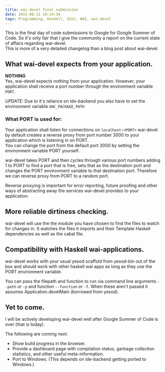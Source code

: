 ```yaml
---
title: wai-devel final submission
date: 2015-08-21 19:14:34
tags: Programming, Haskell, GSoC, WAI, wai-devel
---
```


This is the final day of code submissions to Google for Google Summer of Code.
So it's only fair that I give the community a report on the current state of affairs regarding wai-devel.  
This is more of a very detailed changelog than a blog post about wai-devel.

## What wai-devel expects from your application.
**NOTHING**  
Yes, wai-devel expects nothing from your application.
However, your application shall receive a port number through the environment variable `PORT`.

*UPDATE:*
Due to it's reliance on ide-backend you also have to set the environment variable `GHC_PACKAGE_PATH`

### What PORT is used for:
Your application shall listen for connections on `localhost:<PORT>`
wai-devel by default creates a reverse proxy from port number 3000 to your application which is listening in on PORT.  
You can change the port from the default port 3000 by setting the environment variable PORT yourself.

wai-devel takes PORT and then cycles through various port numbers adding 1 to PORT to find a port that is free, sets that as the destination port and changes the PORT environment variable to that destination port. Therefore we can reverse proxy from PORT to a random port.

Reverse proxying is important for error reporting, future proofing and other ways of abstracting away the services wai-devel provides to your application.

## More reliable dirtiness checking.
wai-devel will use the the module you have chosen to find the files to watch for changes in.
It watches the files it imports and their Template Haskell dependencies as well as the cabal file.

## Compatibility with Haskell wai-applications.
wai-devel works with your usual yesod scaffold from yesod-bin out of the box and should work with other haskell wai apps as long as they use the PORT environment variable.  

You can pass the filepath and function to run via command line arguments `--path` or `-p` and function `--function` or `-f`.
When these aren't passed it assumes Application.develMain (borrowed from yesod).

## Yet to come.
I will be actively developing wai-devel well after Google Summer of Code is over (that is today).

The following are coming next:

- Show build progress in the browser.
- Provide a dashboard page with compilation status, garbage collection statistics, and other useful meta-information.
- Port to Windows. (This depends on ide-backend getting ported to Windows.)

